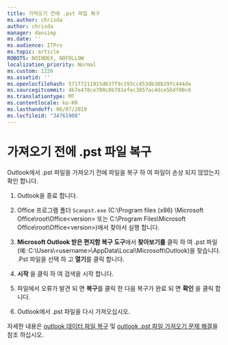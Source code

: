 ```yaml
---
title: 가져오기 전에 .pst 파일 복구
ms.author: chrisda
author: chrisda
manager: dansimp
ms.date: ''
ms.audience: ITPro
ms.topic: article
ROBOTS: NOINDEX, NOFOLLOW
localization_priority: Normal
ms.custom: 1226
ms.assetid: ''
ms.openlocfilehash: 571f7211915d637f9c193cc453db38b29fc444de
ms.sourcegitcommit: 4b7e478ce700c0b781efec3857ac4dce5bdf00c6
ms.translationtype: MT
ms.contentlocale: ko-KR
ms.lasthandoff: 06/07/2019
ms.locfileid: "34761908"
---
```

# <a name="repair-pst-file-before-importing"></a>가져오기 전에 .pst 파일 복구

Outlook에서 .pst 파일을 가져오기 전에 파일을 복구 하 여 파일이 손상 되지 않았는지 확인 합니다.

1. Outlook을 종료 합니다.

2. Office 프로그램 폴더 `Scanpst.exe` (C:\Program files (x86) \Microsoft Office\root\Office\<version\> 또는 C:\Program Files\Microsoft Office\root\Office\<version\>)에서 찾아서 실행 합니다.

3. **Microsoft Outlook 받은 편지함 복구 도구**에서 **찾아보기를** 클릭 하 여 .pst 파일 (예: C:\Users\\<username\>\AppData\Local\Microsoft\Outlook)을 찾습니다. .Pst 파일을 선택 하 고 **열기**를 클릭 합니다.

4. **시작** 을 클릭 하 여 검색을 시작 합니다.

5. 파일에서 오류가 발견 되 면 **복구**를 클릭 한 다음 복구가 완료 되 면 **확인** 을 클릭 합니다.

6. Outlook에서 .pst 파일을 다시 가져오십시오.

자세한 내용은 [outlook 데이터 파일 복구](https://support.office.com/article/25663bc3-11ec-4412-86c4-60458afc5253) 및 [outlook .pst 파일 가져오기 문제 해결](https://support.office.com/article/2d2e50dc-5c36-4ab2-ab50-f1be733b3d6e)을 참조 하십시오.
